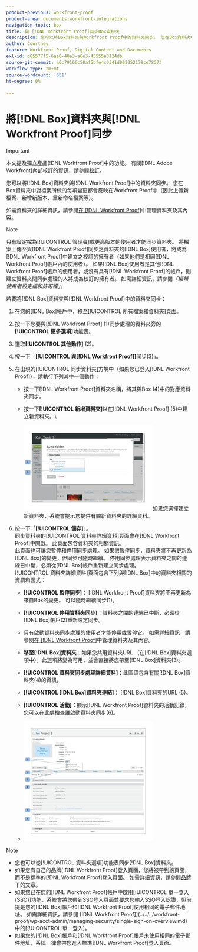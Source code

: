 ```yaml
---
product-previous: workfront-proof
product-area: documents;workfront-integrations
navigation-topic: box
title: 與 [!DNL Workfront Proof]同步Box資料夾
description: 您可以將Box資料夾與Workfront Proof中的資料夾同步。 您在Box資料夾中對檔案所做的每項變更都會反映在Workfront Proof中（因此上傳新檔案、新增新版本、重新命名檔案等）。
author: Courtney
feature: Workfront Proof, Digital Content and Documents
exl-id: d85577f5-6aa0-40a3-a6e3-45555a3124db
source-git-commit: a6c79166c50af5bfe4c0341d003052179ce78373
workflow-type: tm+mt
source-wordcount: '651'
ht-degree: 0%

---
```


# 將[!DNL Box]資料夾與[!DNL Workfront Proof]同步

>[!IMPORTANT]
>
>本文提及獨立產品[!DNL Workfront Proof]中的功能。 有關[!DNL Adobe Workfront]內部校訂的資訊，請參閱[校訂](../../../review-and-approve-work/proofing/proofing.md)。

您可以將[!DNL Box]資料夾與[!DNL Workfront Proof]中的資料夾同步。 您在Box資料夾中對檔案所做的每項變更都會反映在Workfront Proof中（因此上傳新檔案、新增新版本、重新命名檔案等）。

如需資料夾的詳細資訊，請參閱[在 [!DNL Workfront Proof]](../../../workfront-proof/wp-work-proofsfiles/organize-your-work/manage-folders-and-contents.md)中管理資料夾及其內容。

>[!NOTE]
>
>只有設定檔為[!UICONTROL 管理員]或更高版本的使用者才能同步資料夾。 將檔案上傳至與[!DNL Workfront Proof]同步之資料夾的[!DNL Box]使用者，將成為[!DNL Workfront Proof]中建立之校訂的擁有者（如果他們是相同[!DNL Workfront Proof]帳戶內的使用者）。 如果[!DNL Box]使用者是其他[!DNL Workfront Proof]帳戶的使用者，或沒有具有[!DNL Workfront Proof]的帳戶，則建立資料夾間同步處理的人將成為校訂的擁有者。 如需詳細資訊，請參閱&#x200B;*「編輯使用者設定檔和許可權」。*

若要將[!DNL Box]資料夾與[!DNL Workfront Proof]中的資料夾同步：

1. 在您的[!DNL Box]帳戶中，移至[!UICONTROL 所有檔案和資料夾]頁面。
1. 按一下您要與[!DNL Workfront Proof] (1)同步處理的資料夾旁的&#x200B;**[!UICONTROL 更多選項]**&#x200B;功能表。
1. 選取&#x200B;**[!UICONTROL 其他動作]** (2)。
1. 按一下「**[!UICONTROL 與[!DNL Workfront Proof]]**&#x200B;同步(3)」。
1. 在出現的[!UICONTROL 同步資料夾]方塊中（如果您已登入[!DNL Workfront Proof]），請執行下列其中一個動作：

   * 按一下[!DNL Workfront Proof]資料夾名稱，將其與Box (4)中的對應資料夾同步。
   * 按一下&#x200B;**[!UICONTROL 新增資料夾]**&#x200B;以在[!DNL Workfront Proof] (5)中建立新資料夾。\

     ![folder_sync_2.jpg](assets/folder-sync-2-350x231.jpg)如果您選擇建立新資料夾，系統會提示您提供有關新資料夾的詳細資料。

1. 按一下「**[!UICONTROL 儲存]**」。\
   同步資料夾的[!UICONTROL 資料夾詳細資料]頁面會在[!DNL Workfront Proof]中開啟。 此頁面包含資料夾的相關資訊。\
   此頁面也可讓您暫停和停用同步處理。 如果您暫停同步，資料夾將不再更新為[!DNL Box]的變更，但同步可隨時繼續。 停用同步處理表示資料夾之間的連線已中斷，必須從[!DNL Box]帳戶重新建立同步處理。\
   [!UICONTROL 資料夾詳細資料]頁面包含下列與[!DNL Box]中的資料夾相關的資訊和函式：

   * **[!UICONTROL 暫停同步]**： [!DNL Workfront Proof]資料夾將不再更新為來自Box的變更。 可以隨時繼續同步(1)。
   * **[!UICONTROL 停用資料夾同步]**：資料夾之間的連線已中斷，必須從[!DNL Box]帳戶(2)重新設定同步。

   * 只有啟動資料夾同步處理的使用者才能停用或暫停它。 如需詳細資訊，請參閱[在 [!DNL Workfront Proof]](../../../workfront-proof/wp-work-proofsfiles/organize-your-work/manage-folders-and-contents.md)中管理資料夾及其內容。
   * **移至[!DNL Box]資料夾**：如果您共用資料夾URL （在[!DNL Box]資料夾選項中），此選項將變為可用，並會直接將您帶至[!DNL Box]資料夾(3)。
   * **[!UICONTROL 資料夾同步處理詳細資料]**：此區段包含有關[!DNL Box]資料夾(4)的資訊。
   * **[!UICONTROL [!DNL Box]資料夾連結]**： [!DNL Box]資料夾的URL (5)。
   * **[!UICONTROL 活動]：**&#x200B;顯示[!DNL Workfront Proof]資料夾的活動記錄，您可以在此處檢查誰啟動資料夾同步(6)。
   * ![folder_details__1_.jpg](assets/folder-details--1--350x324.jpg)

>[!NOTE]
>
>* 您也可以從[!UICONTROL 資料夾選項]功能表同步[!DNL Box]資料夾。
>* 如果您有自己的品牌[!DNL Workfront Proof]登入頁面，您將被帶到該頁面，而不是標準的[!DNL Workfront Proof]登入頁面。 如需詳細資訊，請參閱[品牌](https://support.workfront.com/hc/en-us/sections/115000921208-Branding)下的文章。
>* 如果您已在您的[!DNL Workfront Proof]帳戶中啟用[!UICONTROL 單一登入(SSO)]功能，系統會將您帶到SSO登入頁面並要求您輸入SSO登入認證，但前提是您的[!DNL Box]帳戶和[!DNL Workfront Proof]使用相同的電子郵件地址。 如需詳細資訊，請參閱 [!DNL Workfront Proof]](../../../workfront-proof/wp-acct-admin/managing-security/single-sign-on-overview.md)中的[[!UICONTROL 單一登入]。
>* 如果您的[!DNL Box]帳戶和[!DNL Workfront Proof]帳戶未使用相同的電子郵件地址，系統一律會帶您進入標準[!DNL Workfront Proof]登入頁面。
>


